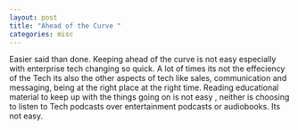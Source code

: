 ```yaml
---
layout: post
title: "Ahead of the Curve "
categories: misc
---
```


Easier said than done. Keeping ahead of the curve is not easy especially with enterprise tech changing so quick. A lot of times its not the effeciency of the Tech its also the other aspects of tech like sales, communication and messaging, being at the right place at the right time. Reading educational material to keep up with the things going on is not easy , neither is choosing to listen to Tech podcasts over entertainment podcasts or audiobooks. Its not easy.
